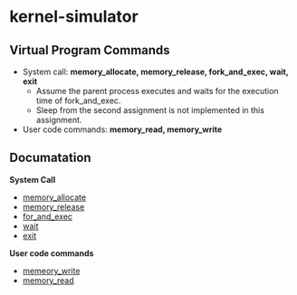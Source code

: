 # kernel-simulator

## Virtual Program Commands
- System call: **memory_allocate, memory_release, fork_and_exec, wait, exit**
  - Assume the parent process executes and waits for the execution time of fork_and_exec.
  - Sleep from the second assignment is not implemented in this assignment.
- User code commands: **memory_read, memory_write**

## Documatation

**System Call**
- [memory_allocate](docs/memory_allocate.md)
- [memory_release](docs/memory_release.md)
- [for_and_exec](docs/fork_and_exec.md)
- [wait](docs/wait.md)
- [exit](docs/exit.md)

**User code commands**
- [memeory_write](docs/memory_write.md)
- [memory_read](docs/memory_read.md)
